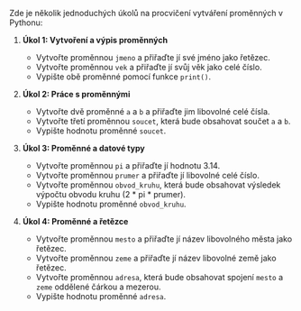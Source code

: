 Zde je několik jednoduchých úkolů na procvičení vytváření proměnných v Pythonu:

1. **Úkol 1: Vytvoření a výpis proměnných**
   - Vytvořte proměnnou `jmeno` a přiřaďte jí své jméno jako řetězec.
   - Vytvořte proměnnou `vek` a přiřaďte jí svůj věk jako celé číslo.
   - Vypište obě proměnné pomocí funkce `print()`.

2. **Úkol 2: Práce s proměnnými**
   - Vytvořte dvě proměnné `a` a `b` a přiřaďte jim libovolné celé čísla.
   - Vytvořte třetí proměnnou `soucet`, která bude obsahovat součet `a` a `b`.
   - Vypište hodnotu proměnné `soucet`.

3. **Úkol 3: Proměnné a datové typy**
   - Vytvořte proměnnou `pi` a přiřaďte jí hodnotu 3.14.
   - Vytvořte proměnnou `prumer` a přiřaďte jí libovolné celé číslo.
   - Vytvořte proměnnou `obvod_kruhu`, která bude obsahovat výsledek výpočtu obvodu kruhu (2 * pi * prumer).
   - Vypište hodnotu proměnné `obvod_kruhu`.

4. **Úkol 4: Proměnné a řetězce**
   - Vytvořte proměnnou `mesto` a přiřaďte jí název libovolného města jako řetězec.
   - Vytvořte proměnnou `zeme` a přiřaďte jí název libovolné země jako řetězec.
   - Vytvořte proměnnou `adresa`, která bude obsahovat spojení `mesto` a `zeme` oddělené čárkou a mezerou.
   - Vypište hodnotu proměnné `adresa`.

